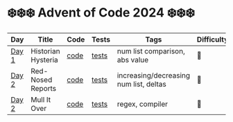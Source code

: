 # ❄️❄️❄️ Advent of Code 2024 ❄️❄️❄️

| Day                                          | Title              | Code                   | Tests                        | Tags                                   | Difficulty | Visual |
|----------------------------------------------|--------------------|------------------------|------------------------------|----------------------------------------|------------|--------|
| [Day 1](https://adventofcode.com/2024/day/1) | Historian Hysteria | [code](day01/day01.ts) | [tests](day01/day01.test.ts) | num list comparison, abs value         | 🧊         |        |
| [Day 2](https://adventofcode.com/2024/day/2) | Red-Nosed Reports  | [code](day02/day02.ts) | [tests](day02/day02.test.ts) | increasing/decreasing num list, deltas | 🧊         |        |
| [Day 2](https://adventofcode.com/2024/day/3) | Mull It Over       | [code](day03/day03.ts) | [tests](day03/day03.test.ts) | regex, compiler                        | 🧊         |        |
